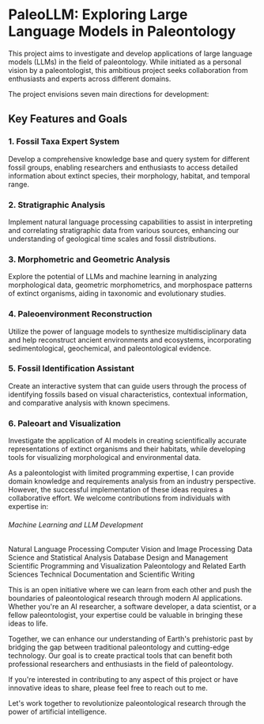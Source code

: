 # PaleoLLM: Exploring Large Language Models in Paleontology

This project aims to investigate and develop applications of large language models (LLMs) in the field of paleontology. While initiated as a personal vision by a paleontologist, this ambitious project seeks collaboration from enthusiasts and experts across different domains.

The project envisions seven main directions for development:

## Key Features and Goals

### 1. Fossil Taxa Expert System
Develop a comprehensive knowledge base and query system for different fossil groups, enabling researchers and enthusiasts to access detailed information about extinct species, their morphology, habitat, and temporal range.

### 2. Stratigraphic Analysis
Implement natural language processing capabilities to assist in interpreting and correlating stratigraphic data from various sources, enhancing our understanding of geological time scales and fossil distributions.

### 3. Morphometric and Geometric Analysis
Explore the potential of LLMs and machine learning in analyzing morphological data, geometric morphometrics, and morphospace patterns of extinct organisms, aiding in taxonomic and evolutionary studies.

### 4. Paleoenvironment Reconstruction
Utilize the power of language models to synthesize multidisciplinary data and help reconstruct ancient environments and ecosystems, incorporating sedimentological, geochemical, and paleontological evidence.

### 5. Fossil Identification Assistant
Create an interactive system that can guide users through the process of identifying fossils based on visual characteristics, contextual information, and comparative analysis with known specimens.

### 6. Paleoart and Visualization
Investigate the application of AI models in creating scientifically accurate representations of extinct organisms and their habitats, while developing tools for visualizing morphological and environmental data.


As a paleontologist with limited programming expertise, I can provide domain knowledge and requirements analysis from an industry perspective. However, the successful implementation of these ideas requires a collaborative effort. We welcome contributions from individuals with expertise in:

###### Machine Learning and LLM Development
Natural Language Processing
Computer Vision and Image Processing
Data Science and Statistical Analysis
Database Design and Management
Scientific Programming and Visualization
Paleontology and Related Earth Sciences
Technical Documentation and Scientific Writing

This is an open initiative where we can learn from each other and push the boundaries of paleontological research through modern AI applications. Whether you're an AI researcher, a software developer, a data scientist, or a fellow paleontologist, your expertise could be valuable in bringing these ideas to life.

Together, we can enhance our understanding of Earth's prehistoric past by bridging the gap between traditional paleontology and cutting-edge technology. Our goal is to create practical tools that can benefit both professional researchers and enthusiasts in the field of paleontology.

If you're interested in contributing to any aspect of this project or have innovative ideas to share, please feel free to reach out to me.

Let's work together to revolutionize paleontological research through the power of artificial intelligence.
